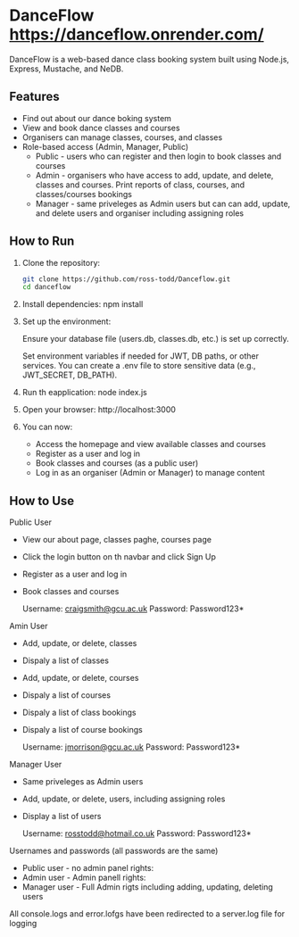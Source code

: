 # DanceFlow    https://danceflow.onrender.com/

DanceFlow is a web-based dance class booking system built using Node.js, Express, Mustache, and NeDB.

## Features

- Find  out about our dance boking system
- View and book dance classes and courses
- Organisers can manage classes, courses, and classes
- Role-based access (Admin, Manager, Public)
  - Public - users who can register and then login to book classes and courses
  - Admin - organisers who have access to add, update, and delete, classes and courses. Print reports of class, courses, and classes/courses bookings
  - Manager - same priveleges as Admin users but can can add, update, and delete users and organiser including assigning roles


## How to Run

1. Clone the repository:
   ```bash
   git clone https://github.com/ross-todd/Danceflow.git
   cd danceflow


2. Install dependencies:
   npm install

3. Set up the environment:

   Ensure your database file (users.db, classes.db, etc.) is set up correctly.

   Set environment variables if needed for JWT, DB paths, or other services. You can create a .env file to store sensitive data (e.g., JWT_SECRET, DB_PATH).

4. Run th eapplication:
   node index.js

5. Open your browser:
   http://localhost:3000

6. You can now:

   - Access the homepage and view available classes and courses
   - Register as a user and log in
   - Book classes and courses (as a public user)
   - Log in as an organiser (Admin or Manager) to manage content   


    
## How to Use

Public User
   - View our about page, classes paghe, courses page
   - Click the login button on th navbar and click Sign Up
   - Register as a user and log in
   - Book classes and courses
   
     Username: craigsmith@gcu.ac.uk    Password: Password123*
   

Amin User
   - Add, update, or delete, classes
   - Dispaly a list of classes
   - Add, update, or delete, courses
   - Dispaly a list of courses
   - Dispaly a list of class bookings
   - Dispaly a list of course bookings

     Username: jmorrison@gcu.ac.uk     Password: Password123*
  
Manager User  
   - Same priveleges as Admin users
   - Add, update, or delete, users, including assigning roles
   - Display a list of users

     Username: rosstodd@hotmail.co.uk  Password: Password123*



Usernames and passwords (all passwords are the same)

   - Public user   -  no admin panel rights:                                            
   - Admin user    -  Admin panell rights:                                              
   - Manager user  -  Full Admin rigts including adding, updating, deleting users       
  

All console.logs and error.lofgs have been redirected to a server.log file for logging  